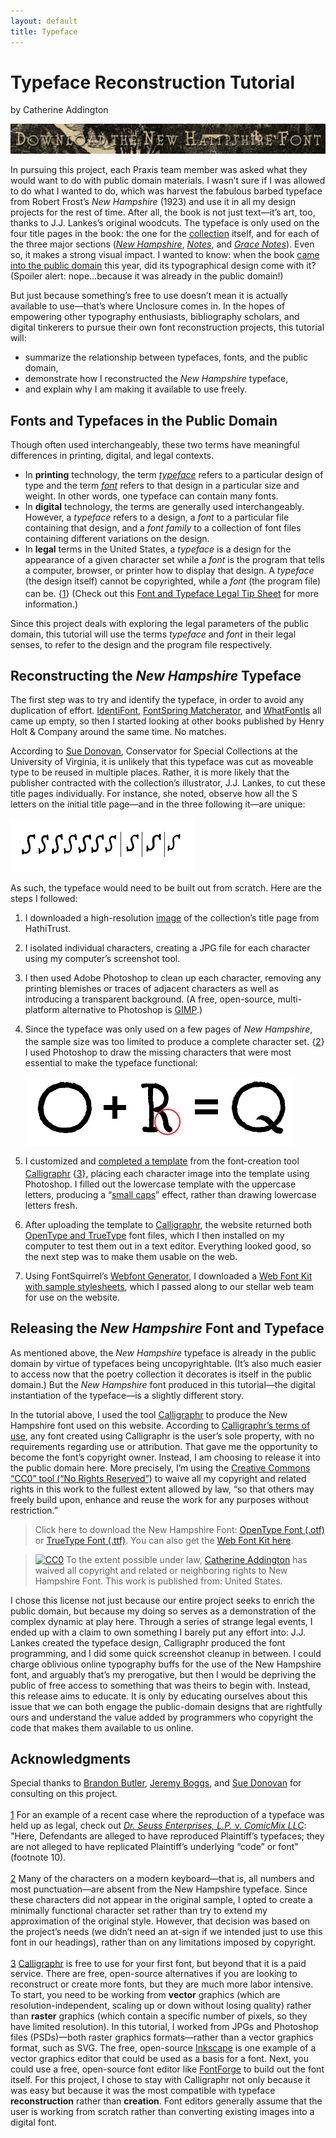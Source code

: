```yaml
---
layout: default
title: Typeface
---
```


# Typeface Reconstruction Tutorial
by Catherine Addington

[![alt text](https://raw.githubusercontent.com/caddington11/praxis/master/Font%20Project/Font%20download%20graphic.jpg "Click to download the New Hampshire Font.")](https://github.com/caddington11/praxis/blob/master/Font%20Project/NewHampshire-Regular.otf?raw=true)

In pursuing this project, each Praxis team member was asked what they would want to do with public domain materials. I wasn’t sure if I was allowed to do what I wanted to do, which was harvest the fabulous barbed typeface from Robert Frost’s _New Hampshire_ (1923) and use it in all my design projects for the rest of time. After all, the book is not just text—it’s art, too, thanks to J.J. Lankes’s original woodcuts. The typeface is only used on the four title pages in the book: the one for the [collection][1] itself, and for each of the three major sections ([_New Hampshire_][2], [_Notes_][3], and [_Grace Notes_][4]). Even so, it makes a strong visual impact. I wanted to know: when the book [came into the public domain](https://www.smithsonianmag.com/arts-culture/first-time-20-years-copyrighted-works-enter-public-domain-180971016/) this year, did its typographical design come with it? (Spoiler alert: nope…because it was already in the public domain!)

But just because something’s free to use doesn’t mean it is actually available to use—that’s where Unclosure comes in. In the hopes of empowering other typography enthusiasts, bibliography scholars, and digital tinkerers to pursue their own font reconstruction projects, this tutorial will:
- summarize the relationship between typefaces, fonts, and the public domain,
- demonstrate how I reconstructed the _New Hampshire_ typeface,
- and explain why I am making it available to use freely.

## Fonts and Typefaces in the Public Domain
Though often used interchangeably, these two terms have meaningful differences in printing, digital, and legal contexts.
- In **printing** technology, the term _[typeface][5]_ refers to a particular design of type and the term _[font][6]_ refers to that design in a particular size and weight. In other words, one typeface can contain many fonts.
- In **digital** technology, the terms are generally used interchangeably. However, a _typeface_ refers to a design, a _font_ to a particular file containing that design, and a _font family_ to a collection of font files containing different variations on the design.
- In **legal** terms in the United States, a _typeface_ is a design for the appearance of a given character set while a _font_ is the program that tells a computer, browser, or printer how to display that design. A _typeface_ (the design itself) cannot be copyrighted, while a _font_ (the program file) can be. {<a name="anchor1"><sup>[1](#fn1)</sup></a>} (Check out this [Font and Typeface Legal Tip Sheet][7] for more information.)

Since this project deals with exploring the legal parameters of the public domain, this tutorial will use the terms _typeface_ and _font_ in their legal senses, to refer to the design and the program file respectively.

## Reconstructing the _New Hampshire_ Typeface
The first step was to try and identify the typeface, in order to avoid any duplication of effort. [IdentiFont][8], [FontSpring Matcherator][9], and [WhatFontIs][10] all came up empty, so then I started looking at other books published by Henry Holt & Company around the same time. No matches.

According to [Sue Donovan][11], Conservator for Special Collections at the University of Virginia, it is unlikely that this typeface was cut as moveable type to be reused in multiple places. Rather, it is more likely that the publisher contracted with the collection’s illustrator, J.J. Lankes, to cut these title pages individually. For instance, she noted, observe how all the S letters on the initial title page—and in the three following it—are unique:

![alt text](https://raw.githubusercontent.com/caddington11/praxis/master/Font%20Project/S%20comparison.jpg "Compare S letters on the four title pages.")

As such, the typeface would need to be built out from scratch. Here are the steps I followed:

1. I downloaded a high-resolution [image][12] of the collection’s title page from HathiTrust.
2. I isolated individual characters, creating a JPG file for each character using my computer’s screenshot tool.
3. I then used Adobe Photoshop to clean up each character, removing any printing blemishes or traces of adjacent characters as well as introducing a transparent background. (A free, open-source, multi-platform alternative to Photoshop is [GIMP][13].)
4. Since the typeface was only used on a few pages of _New Hampshire_, the sample size was too limited to produce a complete character set. {<a name="anchor2"><sup>[2](#fn2)</sup></a>} I used Photoshop to draw the missing characters that were most essential to make the typeface functional:

   ![alt text](https://raw.githubusercontent.com/caddington11/praxis/master/Font%20Project/Q%20construction.jpg "The missing Q was constructed from the O and the R.")
5. I customized and [completed a template](https://github.com/caddington11/praxis/blob/master/Font%20Project/Calligraphr%20Templates/Template-Merged.pdf) from the font-creation tool [Calligraphr][14] {<a name="anchor3"><sup>[3](#fn3)</sup></a>}, placing each character image into the template using Photoshop. I filled out the lowercase template with the uppercase letters, producing a “[small caps][18]” effect, rather than drawing lowercase letters fresh.
6. After uploading the template to [Calligraphr][19], the website returned both [OpenType and TrueType][20] font files, which I then installed on my computer to test them out in a text editor. Everything looked good, so the next step was to make them usable on the web.
7. Using FontSquirrel’s [Webfont Generator][21], I downloaded a [Web Font Kit with sample stylesheets](https://github.com/caddington11/praxis/tree/master/Font%20Project/Web%20Font%20Kit), which I passed along to our stellar web team for use on the website.

## Releasing the _New Hampshire_ Font and Typeface
As mentioned above, the _New Hampshire_ typeface is already in the public domain by virtue of typefaces being uncopyrightable. (It’s also much easier to access now that the poetry collection it decorates is itself in the public domain.) But the _New Hampshire_ font produced in this tutorial—the digital instantiation of the typeface—is a slightly different story.

In the tutorial above, I used the tool [Calligraphr][22] to produce the New Hampshire font used on this website. According to [Calligraphr’s terms of use][23], any font created using Calligraphr is the user’s sole property, with no requirements regarding use or attribution. That gave me the opportunity to become the font’s copyright owner. Instead, I am choosing to release it into the public domain here. More precisely, I’m using the [Creative Commons “CC0” tool (“No Rights Reserved”)][24] to waive all my copyright and related rights in this work to the fullest extent allowed by law, “so that others may freely build upon, enhance and reuse the work for any purposes without restriction.”

> Click here to download the New Hampshire Font: [OpenType Font (.otf)](https://github.com/caddington11/praxis/blob/master/Font%20Project/NewHampshire-Regular.otf?raw=true) or [TrueType Font (.ttf)](https://github.com/caddington11/praxis/blob/master/Font%20Project/NewHampshire-Regular.ttf?raw=true). You can also get the [Web Font Kit here](https://github.com/caddington11/praxis/tree/master/Font%20Project/Web%20Font%20Kit).

> [![CC0](http://i.creativecommons.org/p/zero/1.0/88x31.png)](http://creativecommons.org/publicdomain/zero/1.0/)
> To the extent possible under law, [<span property="dct:title">Catherine Addington</span>](http://catherineaddington.com) has waived all copyright and related or neighboring rights to <span property="dct:title">New Hampshire Font</span>. This work is published from: <span property="vcard:Country" datatype="dct:ISO3166" content="US" about="http://catherineaddington.com">United States</span>.

I chose this license not just because our entire project seeks to enrich the public domain, but because my doing so serves as a demonstration of the complex dynamic at play here. Through a series of strange legal events, I ended up with a claim to own something I barely put any effort into: J.J. Lankes created the typeface design, Calligraphr produced the font programming, and I did some quick screenshot cleanup in between. I could charge oblivious online typography buffs for the use of the New Hampshire font, and arguably that’s my prerogative, but then I would be depriving the public of free access to something that was theirs to begin with. Instead, this release aims to educate. It is only by educating ourselves about this issue that we can both engage the public-domain designs that are rightfully ours and understand the value added by programmers who copyright the code that makes them available to us online.

## Acknowledgments
Special thanks to [Brandon Butler][25], [Jeremy Boggs][26], and [Sue Donovan][27] for consulting on this project.

<a name="fn1"><sup>[1](#anchor1)</sup></a> For an example of a recent case where the reproduction of a typeface was held up as legal, check out [_Dr. Seuss Enterprises, L.P._ v. _ComicMix LLC_](http://boothsweet.com/wp-content/uploads/2019/03/DSE-v-ComicMix-Summary-Judgment-Order.pdf): "Here, Defendants are alleged to have reproduced Plaintiff’s typefaces; they are not alleged to have replicated Plaintiff’s underlying “code” or font" (footnote 10).

<a name="fn2"><sup>[2](#anchor2)</sup></a> Many of the characters on a modern keyboard—that is, all numbers and most punctuation—are absent from the New Hampshire typeface. Since these characters did not appear in the original sample, I opted to create a minimally functional character set rather than try to extend my approximation of the original style. However, that decision was based on the project’s needs (we didn’t need an at-sign if we intended just to use this font in our headings), rather than on any limitations imposed by copyright.

<a name="fn3"><sup>[3](#anchor3)</sup></a> [Calligraphr][15] is free to use for your first font, but beyond that it is a paid service. There are free, open-source alternatives if you are looking to reconstruct or create more fonts, but they are much more labor intensive. To start, you need to be working from **vector** graphics (which are resolution-independent, scaling up or down without losing quality) rather than **raster** graphics (which contain a specific number of pixels, so they have limited resolution). In this tutorial, I worked from JPGs and Photoshop files (PSDs)—both raster graphics formats—rather than a vector graphics format, such as SVG. The free, open-source [Inkscape][16] is one example of a vector graphics editor that could be used as a basis for a font. Next, you could use a free, open-source font editor like [FontForge][17] to build out the font itself. For this project, I chose to stay with Calligraphr not only because it was easy but because it was the most compatible with typeface **reconstruction** rather than **creation**. Font editors generally assume that the user is working from scratch rather than converting existing images into a digital font.

[1]:	https://babel.hathitrust.org/cgi/imgsrv/image?id=uc1.32106002108873;seq=9;width=510
[2]:	https://babel.hathitrust.org/cgi/imgsrv/image?id=uc1.32106002108873;seq=15;width=680
[3]:	https://babel.hathitrust.org/cgi/imgsrv/image?id=uc1.32106002108873;seq=33;width=680
[4]:	https://babel.hathitrust.org/cgi/imgsrv/image?id=uc1.32106002108873;seq=91;width=680
[5]:	https://www.merriam-webster.com/dictionary/typeface
[6]:	https://www.merriam-webster.com/dictionary/font
[7]:	https://glarts.org/font-and-typeface-legal-tip-sheet/
[8]:	http://www.identifont.com/
[9]:	https://www.fontspring.com/matcherator
[10]:	https://www.whatfontis.com/
[11]:	https://www.library.virginia.edu/staff/sd3gz
[12]:	https://babel.hathitrust.org/cgi/imgsrv/image?id=uc1.32106002108873;seq=9;width=510
[13]:	https://www.gimp.org/
[14]:	https://calligraphr.com
[15]:	https://calligraphr.com
[16]:	https://inkscape.org/
[17]:	https://fontforge.github.io/en-US/
[18]:	https://en.wikipedia.org/wiki/Small_caps
[19]:	https://www.calligraphr.com
[20]:	https://www.fonts.com/support/faq/font-formats
[21]:	https://www.fontsquirrel.com/tools/webfont-generator
[22]:	https://www.calligraphr.com/
[23]:	https://www.calligraphr.com/en/docs/faq
[24]:	https://creativecommons.org/share-your-work/public-domain/cc0/
[25]:	https://www.library.virginia.edu/staff/bcb4y
[26]:	https://scholarslab.lib.virginia.edu/people/jeremy-boggs/
[27]:	https://www.library.virginia.edu/staff/sd3gz
